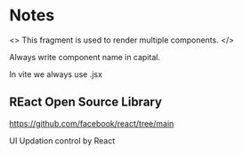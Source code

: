# Notes

<>
    This fragment is used to render multiple components.
</>

Always write component name in capital.

In vite we always use .jsx

## REact Open Source Library

<https://github.com/facebook/react/tree/main>

UI Updation control by React
